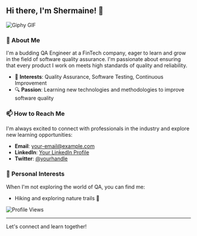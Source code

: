 ## Hi there, I'm Shermaine! 👋

![Giphy GIF](https://media.giphy.com/media/v1.Y2lkPTc5MGI3NjExNmxzcXJ1ODh5dGEzY2Q3NHdrczF5MXA2bGk1YTBnOXZhemFscG5ydSZlcD12MV9pbnRlcm5hbF9naWZfYnlfaWQmY3Q9Zw/cJ5vF0yBJdspg9GgJd/giphy.gif)

### 🚀 About Me
I'm a budding QA Engineer at a FinTech company, eager to learn and grow in the field of software quality assurance. I'm passionate about ensuring that every product I work on meets high standards of quality and reliability.

- 🌟 **Interests**: Quality Assurance, Software Testing, Continuous Improvement
- 🔍 **Passion**: Learning new technologies and methodologies to improve software quality

### 📫 How to Reach Me
I'm always excited to connect with professionals in the industry and explore new learning opportunities:

- **Email**: [your-email@example.com](mailto:your-email@example.com)
- **LinkedIn**: [Your LinkedIn Profile](https://linkedin.com/in/yourprofile)
- **Twitter**: [@yourhandle](https://twitter.com/yourhandle)

### 🌱 Personal Interests
When I'm not exploring the world of QA, you can find me:

- Hiking and exploring nature trails 🥾

![Profile Views](https://komarev.com/ghpvc/?username=thisissher&color=blue)

---

Let's connect and learn together!
